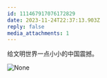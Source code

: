 ```yaml
---
id: 111467917076172829
date: 2023-11-24T22:37:13.903Z
reply: false
media_attachments: 1
---
```


给文明世界一点小小的中国震撼。

![None](https://files.e5n.cc/media_attachments/files/111/467/916/842/800/414/original/7ba383a6093944fb.jpg)
